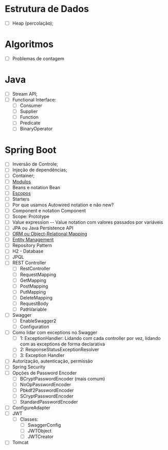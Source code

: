 
# Estrutura de Dados
- [ ] Heap (percolação);


# Algoritmos

- [ ] Problemas de contagem
# Java

- [ ] Stream API;
- [ ] Functional Interface:
	- [ ] Consumer
	- [ ] Supplier
	- [ ] Function
	- [ ] Predicate
	- [ ] BinaryOperator

# Spring Boot

- [ ] Inversão de Controle;
- [ ] Injeção de dependências;
- [ ] Container;
- [ ] [Modulos](obsidian://open?vault=anotacoes_ti&file=Modulos%20-%20Spring.png)
- [ ] Beans e notation Bean
- [ ] [Escopos](obsidian://open?vault=anotacoes_ti&file=Escopos%20-%20Spring.png)
- [ ] Starters
- [ ] Por que usamos Autowired notation e não new?
- [ ] Component e notation Component
- [ ] Scope: Prototype
- [ ] Value expression -- Value notation com valores passados por variáveis
- [ ] JPA ou Java Persistence API
- [ ] [ORM ou Object-Relational Mapping](obsidian://open?vault=anotacoes_ti&file=ORM.png)
- [ ] [Entity Management](obsidian://open?vault=anotacoes_ti&file=Entity%20Management.png)
- [ ] Repository Pattern
- [ ] H2 - Database
- [ ] JPQL
- [ ] REST Controller
	- [ ] RestController
	- [ ] RequestMapping
	- [ ] GetMapping
	- [ ] PostMapping
	- [ ] PutMapping
	- [ ] DeleteMapping
	- [ ] RequestBody
	- [ ] PathVariable
- [ ] Swagger 
	- [ ] EnableSwagger2
	- [ ] Configuration
- [ ] Como lidar com exceptions no Swagger
	- [ ] 1: ExceptionHandler: Lidando com cada controller por vez, lidando com as exceptions de forma declarativa
	- [ ] 2: ResponseStatusExceptionResolver
	- [ ] 3: Exception Handler
- [ ] Autorização, autenticação, permissão
- [ ] Spring Security
- [ ] Opções de Password Encoder
	- [ ] BCryptPasswordEncoder (mais comum)
	- [ ] NoOpPasswordEncoder
	- [ ] Pbkdf2PasswordEncoder
	- [ ] SCryptPasswordEncoder
	- [ ] StandardPasswordEncoder
- [ ] ConfigureAdapter
- [ ] JWT
	- [ ] Classes:
		- [ ] SwaggerConfig
		- [ ] JWTObject
		- [ ] JWTCreator
- [ ] Tomcat
